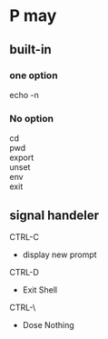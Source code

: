 # P may 

## built-in
### one option
echo -n   
### No option
cd  
pwd  
export  
unset  
env  
exit  

## signal handeler
CTRL-C
- display new prompt

CTRL-D
- Exit Shell

CTRL-\
- Dose Nothing  
